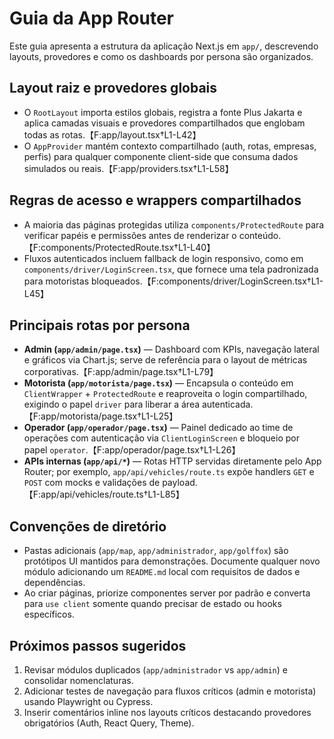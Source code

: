 # Guia da App Router

Este guia apresenta a estrutura da aplicação Next.js em `app/`, descrevendo layouts, provedores e como os dashboards por persona são organizados.

## Layout raiz e provedores globais
- O `RootLayout` importa estilos globais, registra a fonte Plus Jakarta e aplica camadas visuais e provedores compartilhados que englobam todas as rotas.【F:app/layout.tsx†L1-L42】
- O `AppProvider` mantém contexto compartilhado (auth, rotas, empresas, perfis) para qualquer componente client-side que consuma dados simulados ou reais.【F:app/providers.tsx†L1-L58】

## Regras de acesso e wrappers compartilhados
- A maioria das páginas protegidas utiliza `components/ProtectedRoute` para verificar papéis e permissões antes de renderizar o conteúdo.【F:components/ProtectedRoute.tsx†L1-L40】
- Fluxos autenticados incluem fallback de login responsivo, como em `components/driver/LoginScreen.tsx`, que fornece uma tela padronizada para motoristas bloqueados.【F:components/driver/LoginScreen.tsx†L1-L45】

## Principais rotas por persona
- **Admin (`app/admin/page.tsx`)** — Dashboard com KPIs, navegação lateral e gráficos via Chart.js; serve de referência para o layout de métricas corporativas.【F:app/admin/page.tsx†L1-L79】
- **Motorista (`app/motorista/page.tsx`)** — Encapsula o conteúdo em `ClientWrapper` + `ProtectedRoute` e reaproveita o login compartilhado, exigindo o papel `driver` para liberar a área autenticada.【F:app/motorista/page.tsx†L1-L25】
- **Operador (`app/operador/page.tsx`)** — Painel dedicado ao time de operações com autenticação via `ClientLoginScreen` e bloqueio por papel `operator`.【F:app/operador/page.tsx†L1-L26】
- **APIs internas (`app/api/*`)** — Rotas HTTP servidas diretamente pelo App Router; por exemplo, `app/api/vehicles/route.ts` expõe handlers `GET` e `POST` com mocks e validações de payload.【F:app/api/vehicles/route.ts†L1-L85】

## Convenções de diretório
- Pastas adicionais (`app/map`, `app/administrador`, `app/golffox`) são protótipos UI mantidos para demonstrações. Documente qualquer novo módulo adicionando um `README.md` local com requisitos de dados e dependências.
- Ao criar páginas, priorize componentes server por padrão e converta para `use client` somente quando precisar de estado ou hooks específicos.

## Próximos passos sugeridos
1. Revisar módulos duplicados (`app/administrador` vs `app/admin`) e consolidar nomenclaturas.
2. Adicionar testes de navegação para fluxos críticos (admin e motorista) usando Playwright ou Cypress.
3. Inserir comentários inline nos layouts críticos destacando provedores obrigatórios (Auth, React Query, Theme).
